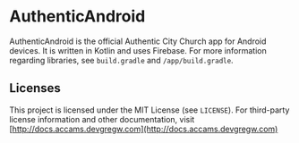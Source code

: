 # AuthenticAndroid
AuthenticAndroid is the official Authentic City Church app for Android devices.  It is written in Kotlin and uses Firebase.  For more information regarding libraries, see `build.gradle` and `/app/build.gradle`.

## Licenses
This project is licensed under the MIT License (see `LICENSE`).  For third-party license information and other documentation, visit [http://docs.accams.devgregw.com](http://docs.accams.devgregw.com)
